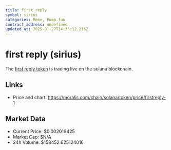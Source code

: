 ```yaml
---
title: first reply
symbol: sirius
categories: Meme, Pump.fun
contract_address: undefined
updated_at: 2025-01-27T14:35:12.216Z
---
```


# first reply (sirius)
The [first reply token](https://moralis.com/chain/solana/token/price/firstreply-1) is trading live on the solana blockchain.

## Links
- Price and chart: https://moralis.com/chain/solana/token/price/firstreply-1

## Market Data
- Current Price: $0.002019425
- Market Cap: $N/A
- 24h Volume: $158452.625124016
